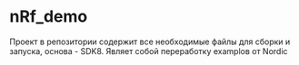 # nRf_demo
Проект в репозитории содержит все необходимые файлы для сборки и запуска, 
основа - SDK8.
Являет собой переработку examplов от Nordic
